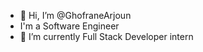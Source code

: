 - 👋 Hi, I’m @GhofraneArjoun
- I'm a Software Engineer
- 🌱 I’m currently Full Stack Developer intern 


<!-- - 👀 I’m interested in ...
- 🌱 I’m currently learning ...
- 💞️ I’m looking to collaborate on ...
- 📫 How to reach me ... -->

<!---
GhofraneArjoun/GhofraneArjoun is a ✨ special ✨ repository because its `README.md` (this file) appears on your GitHub profile.
You can click the Preview link to take a look at your changes.
--->
